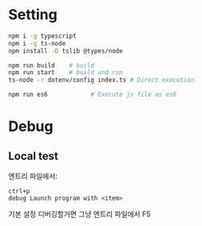 # Setting
```bash
npm i -g typescript
npm i -g ts-node
npm install -D tslib @types/node

npm run build    # build
npm run start    # build and run
ts-node -r dotenv/config index.ts # Direct execution

npm run es6            # Execute js file as es6
```

# Debug
## Local test
엔트리 파일에서: 
```
ctrl+p
debug Launch program with <item>
```
기본 설정 디버깅할거면 그냥 엔트리 파일에서 F5